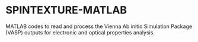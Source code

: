 # SPINTEXTURE-MATLAB
MATLAB codes to read and process the Vienna Ab initio Simulation Package (VASP) outputs for electronic and optical properties analysis.
